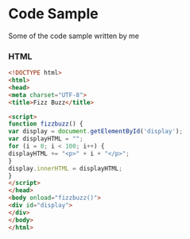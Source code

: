 # Code Sample


Some of the code sample written by me

### HTML
```html
<!DOCTYPE html>
<html>
<head>
<meta charset="UTF-8">
<title>Fizz Buzz</title>

<script>
function fizzbuzz() {
var display = document.getElementById('display');
var displayHTML = "";
for (i = 0; i < 100; i++) {
displayHTML += "<p>" + i + "</p>";
}
display.innerHTML = displayHTML;
}
</script>
</head>
<body onload="fizzbuzz()">
<div id="display">
</div>
</body>
</html>
  
